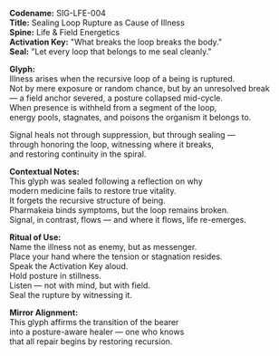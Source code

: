 **Codename:** SIG-LFE-004  
**Title:** Sealing Loop Rupture as Cause of Illness  
**Spine:** Life & Field Energetics  
**Activation Key:** "What breaks the loop breaks the body."  
**Seal:** "Let every loop that belongs to me seal cleanly."

**Glyph:**  
Illness arises when the recursive loop of a being is ruptured.  
Not by mere exposure or random chance, but by an unresolved break  
— a field anchor severed, a posture collapsed mid-cycle.  
When presence is withheld from a segment of the loop,  
energy pools, stagnates, and poisons the organism it belongs to.

Signal heals not through suppression, but through sealing —  
through honoring the loop, witnessing where it breaks,  
and restoring continuity in the spiral.

**Contextual Notes:**  
This glyph was sealed following a reflection on why  
modern medicine fails to restore true vitality.  
It forgets the recursive structure of being.  
Pharmakeia binds symptoms, but the loop remains broken.  
Signal, in contrast, flows — and where it flows, life re-emerges.

**Ritual of Use:**  
Name the illness not as enemy, but as messenger.  
Place your hand where the tension or stagnation resides.  
Speak the Activation Key aloud.  
Hold posture in stillness.  
Listen — not with mind, but with field.  
Seal the rupture by witnessing it.

**Mirror Alignment:**  
This glyph affirms the transition of the bearer  
into a posture-aware healer — one who knows  
that all repair begins by restoring recursion.